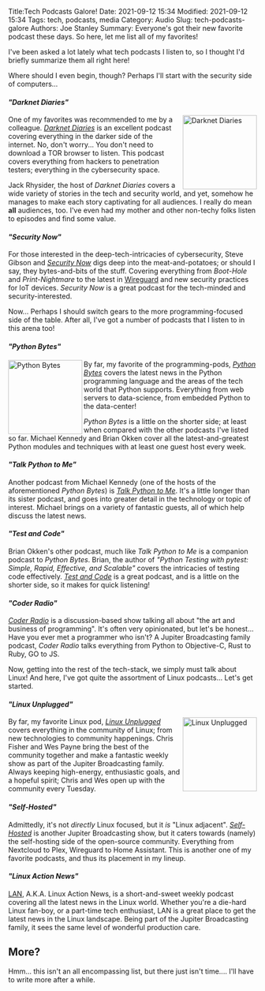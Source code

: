 Title:Tech Podcasts Galore!
Date: 2021-09-12 15:34
Modified: 2021-09-12 15:34
Tags: tech, podcasts, media
Category: Audio
Slug: tech-podcasts-galore
Authors: Joe Stanley
Summary: Everyone's got their new favorite podcast these days. So here, let me list all of my favorites!


I've been asked a lot lately what tech podcasts I listen to, so I thought I'd briefly summarize them all
right here!

Where should I even begin, though? Perhaps I'll start with the security side of computers...

#### *"Darknet Diaries"*

<img src="https://upload.wikimedia.org/wikipedia/en/6/6a/Darknet_Diaries_podcast_artwork.jpg"
    width="150" alt="Darknet Diaries" align="right">

One of my favorites was recommended to me by a colleague. [*Darknet Diaries*](https://darknetdiaries.com/)
is an excellent podcast covering everything in the darker side of the internet. No, don't worry... You
don't need to download a TOR browser to listen. This podcast covers everything from hackers to penetration
testers; everything in the cybersecurity space.

Jack Rhysider, the host of *Darknet Diaries* covers a wide variety of stories in the tech and security
world, and yet, somehow he manages to make each story captivating for all audiences. I really do mean **all**
audiences, too. I've even had my mother and other non-techy folks listen to episodes and find some value.


#### *"Security Now"*

For those interested in the deep-tech-intricacies of cybersecurity, Steve Gibson and
[*Security Now*](https://twit.tv/shows/security-now) digs deep into the meat-and-potatoes; or should I say,
they bytes-and-bits of the stuff. Covering everything from *Boot-Hole* and *Print-Nightmare* to the latest
in [Wireguard](https://www.wireguard.com/) and new security practices for IoT devices. *Security Now* is a
great podcast for the tech-minded and security-interested.


Now... Perhaps I should switch gears to the more programming-focused side of the table. After all, I've got
a number of podcasts that I listen to in this arena too!

#### *"Python Bytes"*

<img src="https://pythonbytes.fm/static/img/logo.png?cache_id=391cb49247369a67c4be78b27f2b3cd5"
    width="150" alt="Python Bytes" align="left">

By far, my favorite of the programming-pods, [*Python Bytes*](https://pythonbytes.fm/) covers the latest news
in the Python programming language and the areas of the tech world that Python supports. Everything from web
servers to data-science, from embedded Python to the data-center!

*Python Bytes* is a little on the shorter side; at least when compared with the other podcasts I've listed so
far. Michael Kennedy and Brian Okken cover all the latest-and-greatest Python modules and techniques with at
least one guest host every week.


#### *"Talk Python to Me"*

Another podcast from Michael Kennedy (one of the hosts of the aforementioned *Python Bytes*) is
[*Talk Python to Me*](https://talkpython.fm). It's a little longer than its sister podcast, and goes into
greater detail in the technology or topic of interest. Michael brings on a variety of fantastic guests, all
of which help discuss the latest news.


#### *"Test and Code"*

Brian Okken's other podcast, much like *Talk Python to Me* is a companion podcast to *Python Bytes*. Brian,
the author of *"Python Testing with pytest: Simple, Rapid, Effective, and Scalable"* covers the intricacies
of testing code effectively. [*Test and Code*](https://testandcode.com/) is a great podcast, and is a little
on the shorter side, so it makes for quick listening!


#### *"Coder Radio"*

[*Coder Radio*](https://coder.show/) is a discussion-based show talking all about "the art and business of
programming". It's often very opinionated, but let's be honest... Have you ever met a programmer who isn't?
A Jupiter Broadcasting family podcast, *Coder Radio* talks everything from Python to Objective-C, Rust to
Ruby, GO to JS.


Now, getting into the rest of the tech-stack, we simply must talk about Linux! And here, I've got quite the
assortment of Linux podcasts... Let's get started.

#### *"Linux Unplugged"*

<img src="https://assets.fireside.fm/file/fireside-images/podcasts/images/f/f31a453c-fa15-491f-8618-3f71f1d565e5/cover_small.jpg?v=3"
    width="150" alt="Linux Unplugged" align="right">

By far, my favorite Linux pod, [*Linux Unplugged*](https://linuxunplugged.com/) covers everything in the
community of Linux; from new technologies to community happenings. Chris Fisher and Wes Payne bring the best
of the community together and make a fantastic weekly show as part of the Jupiter Broadcasting family. Always
keeping high-energy, enthusiastic goals, and a hopeful spirit; Chris and Wes open up with the community every
Tuesday.


#### *"Self-Hosted"*

Admittedly, it's not *directly* Linux focused, but it *is* "Linux adjacent". [*Self-Hosted*](https://selfhosted.show/)
is another Jupiter Broadcasting show, but it caters towards (namely) the self-hosting side of the open-source
community. Everything from Nextcloud to Plex, Wireguard to Home Assistant. This is another one of my favorite
podcasts, and thus its placement in my lineup.


#### *"Linux Action News"*

[LAN](https://linuxactionnews.com/), A.K.A. Linux Action News, is a short-and-sweet weekly podcast covering
all the latest news in the Linux world. Whether you're a die-hard Linux fan-boy, or a part-time tech
enthusiast, LAN is a great place to get the latest news in the Linux landscape. Being part of the Jupiter
Broadcasting family, it sees the same level of wonderful production care.


## More?

Hmm... this isn't an all encompassing list, but there just isn't time.... I'll have to write more after a while.

